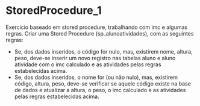 # StoredProcedure_1
Exercicio baseado em stored procedure, trabalhando com imc e algumas regras.
Criar uma Stored Procedure (sp_alunoatividades), com as seguintes regras:
- Se, dos dados inseridos, o código for nulo, mas, existirem nome, altura, peso, deve-se inserir um
novo registro nas tabelas aluno e aluno atividade com o imc calculado e as atividades pelas
regras estabelecidas acima.
- Se, dos dados inseridos, o nome for (ou não nulo), mas, existirem código, altura, peso, deve-se
verificar se aquele código existe na base de dados e atualizar a altura, o peso, o imc calculado e
as atividades pelas regras estabelecidas acima.
